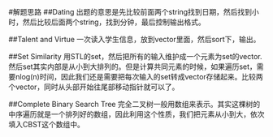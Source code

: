 #解题思路
##Dating
出题的意思是先比较前面两个string找到日期，然后找到小时，然后比较后面两个string，找到分钟，最后控制输出格式。

##Talent and Virtue
一次读入学生信息，放到vector里面，然后sort下，输出。  

##Set Similarity
用STL的set，然后把所有的输入维护成一个元素为set的vector.然后set其实内部是从小到大排列的。但是计算共同元素的时候，如果遍历set，需要nlog(n)时间，因此我们还是需要把每次输入的set转成vector存储起来。比较两个vector，同时从头部开始往尾部移动指针就可以了。

##Complete Binary Search Tree 
完全二叉树一般用数组来表示。其实这棵树的中序遍历就是一个排列好的数组，因此利用这个性质，我们把元素从小到大，依次填入CBST这个数组中。